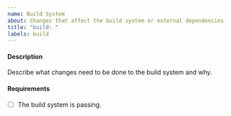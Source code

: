 ```yaml
---
name: Build System
about: Changes that affect the build system or external dependencies
title: "build: "
labels: build
---
```


#### Description

Describe what changes need to be done to the build system and why.

#### Requirements

- [ ] The build system is passing.
